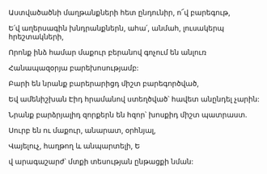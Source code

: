 Աստվածածնի մաղթանքների հետ ընդունիր, ո՜վ բարեգութ,


Ե՛վ աղերսագին խնդրանքներն, ահա՛, անմահ, լուսակերպ հրեշտակների,


Որոնք ինձ համար մաքուր բերանով գոչում են անլուռ


Հանապազօրյա բարեխոսությամբ:


Բարի են նրանք բարերարիցդ միշտ բարեգործված,


Եվ ամենիշխան Էիդ հրամանով ստեղծված՝ հավետ անընդել չարին:


Նրանք բարձրյալիդ զորքերն են հզոր՝ խոսքիդ միշտ պատրաստ.


Սուրբ են ու մաքուր, անարատ, օրհնյալ,


Վայելուչ, հաղթող և անպարտելի, Ե


վ արագաշարժ՝ մտքի տեսության ընթացքի նման: